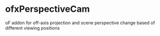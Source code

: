 ofxPerspectiveCam
=================

oF addon for off-axis projection and scene perspective change based of different viewing positions
